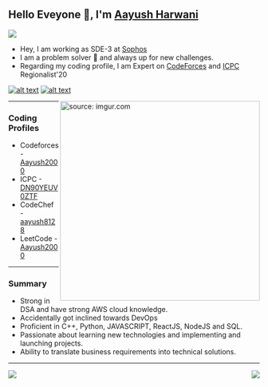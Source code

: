 ## Hello Eveyone 👋, I'm [Aayush Harwani](https://www.linkedin.com/in/aayushadhh/)
![](https://komarev.com/ghpvc/?username=Aayush2011&color=red)

- Hey, I am working as SDE-3 at [Sophos](https://www.sophos.com/en-us)
- I am a problem solver 🤔 and always up for new challenges.
- Regarding my coding profile, I am Expert on [CodeForces](https://codeforces.com/) and [ICPC](https://icpc.global/) Regionalist'20

<!-- display the social media buttons in your README -->

[![alt text][1.1]][1]
[![alt text][3.1]][3]

<!-- icons with padding -->

[1.1]: https://i.imgur.com/W5AgT5S.png (ayushharwani2011@gmail.com)
[3.1]: https://i.imgur.com/ir61YD3.png (Linkedin)

<!-- links to your social media accounts -->
<!-- update these accordingly -->

[1]: ayushharwani2011@gmail.com
[3]: https://www.linkedin.com/in/aayushadhh/

<a href="https://imgur.com/ilzOXDw"><img align="right" src="https://media4.giphy.com/media/v1.Y2lkPTc5MGI3NjExdGdlamh5MW14enhuOWR4b3VqendmM2o0NWNnZXZqN2E4bWExZW14ZSZlcD12MV9pbnRlcm5hbF9naWZfYnlfaWQmY3Q9Zw/78XCFBGOlS6keY1Bil/giphy.gif?w=300&ssl=1" width="400" title="source: imgur.com" /></a>

*******

### Coding Profiles 

- Codeforces - [Aayush2000](https://codeforces.com/profile/Aayush2000)
- ICPC - [DN90YEUV0ZTF](https://icpc.global/ICPCID/DN90YEUV0ZTF)
- CodeChef - [aayush8128](https://www.codechef.com/users/aayush8128)
- LeetCode - [Aayush2000](https://leetcode.com/Aayush2000/)

*******

### Summary 

- Strong in DSA and have strong AWS cloud knowledge.
- Accidentally got inclined towards DevOps
- Proficient in C++, Python, JAVASCRIPT, ReactJS, NodeJS and SQL. 
- Passionate about learning new technologies and implementing and launching projects. 
- Ability to translate business requirements into technical solutions. 

*******

<img align="left" src="https://github-readme-stats.vercel.app/api?username=Aayush2011&show_icons=true&theme=cobalt">
<img align="right" src="https://github-readme-stats.vercel.app/api/top-langs/?username=Aayush2011&show_icons=true&theme=cobalt">
